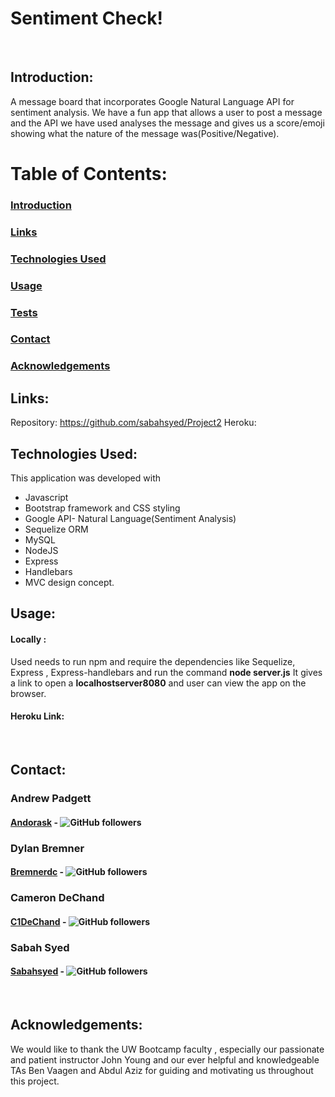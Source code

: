 # Sentiment Check!
​
## Introduction:
A message board that incorporates Google Natural Language API for sentiment analysis. We have a fun app that allows a user to post a message and the API we have used analyses the message and gives us a score/emoji showing what the nature of the message was(Positive/Negative).

# Table of Contents:
### [Introduction](##introduction)
### [Links](##links)
### [Technologies Used](##technologiesUsed)
### [Usage](##usage)
### [Tests](##tests)
### [Contact](##contact)
### [Acknowledgements](##acknowledgements)

## Links:
Repository: https://github.com/sabahsyed/Project2
Heroku: 
​
## Technologies Used:
This application was developed with 
* Javascript
* Bootstrap framework and CSS styling 
* Google API- Natural Language(Sentiment Analysis) 
* Sequelize ORM
* MySQL 
* NodeJS
* Express
* Handlebars
* MVC design concept.
​
## Usage:


 #### Locally :
 Used needs to run npm and require the dependencies like Sequelize, Express , Express-handlebars and run the command **node server.js**
 It gives a link to open a **localhostserver8080**  and user can view the app on the browser.
 #### Heroku Link:
 ![]()
​
​
## Contact:
### Andrew Padgett   
#### [Andorask](https://github.com/Andorask) - ![GitHub followers](https://img.shields.io/github/followers/Andorask?label=Follow&style=social)

### Dylan Bremner
#### [Bremnerdc](https://github.com/bremnerdc) - ![GitHub followers](https://img.shields.io/github/followers/bremnerdc?label=Follow&style=social)

### Cameron DeChand
#### [C1DeChand](https://github.com/C1DeChand) - ![GitHub followers](https://img.shields.io/github/followers/C1DeChand?label=Follow&style=social)

### Sabah Syed 
#### [Sabahsyed](https://github.com/sabahsyed) - ![GitHub followers](https://img.shields.io/github/followers/sabahsyed?label=Follow&style=social)

​
## Acknowledgements:
We would like to thank the UW Bootcamp faculty , especially our passionate and patient instructor John Young and our ever helpful and knowledgeable TAs Ben Vaagen and Abdul Aziz for guiding and motivating us throughout this project.
